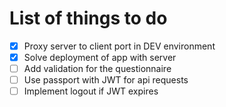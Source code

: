 # List of things to do

- [x] Proxy server to client port in DEV environment
- [x] Solve deployment of app with server
- [ ] Add validation for the questionnaire
- [ ] Use passport with JWT for api requests
- [ ] Implement logout if JWT expires
